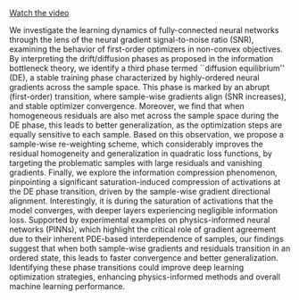 
[Watch the video](training_animation.mp4)

We investigate the learning dynamics of fully-connected neural networks through the lens of the neural gradient signal-to-noise ratio (SNR), examining the behavior of first-order optimizers in non-convex objectives. By interpreting the drift/diffusion phases as proposed in the information bottleneck theory, we identify a third phase termed ``diffusion equilibrium'' (DE), a stable training phase characterized by highly-ordered neural gradients across the sample space. This phase is marked by an abrupt (first-order) transition, where sample-wise gradients align (SNR increases), and stable optimizer convergence. Moreover, we find that when homogeneous residuals are also met across the sample space during the DE phase, this leads to better generalization, as the optimization steps are equally sensitive to each sample. Based on this observation, we propose a sample-wise re-weighting scheme, which considerably improves the residual homogeneity and generalization in quadratic loss functions, by targeting the problematic samples with large residuals and vanishing gradients. Finally, we explore the information compression phenomenon, pinpointing a significant saturation-induced compression of activations at the DE phase transition, driven by the sample-wise gradient directional alignment. Interestingly, it is during the saturation of activations that the model converges, with deeper layers experiencing negligible information loss. Supported by experimental examples on physics-informed neural networks (PINNs), which highlight the critical role of gradient agreement due to their inherent PDE-based interdependence of samples, our findings suggest that when both sample-wise gradients and residuals transition in an ordered state, this leads to faster convergence and better generalization. Identifying these phase transitions could improve deep learning optimization strategies, enhancing physics-informed methods and overall machine learning performance.
